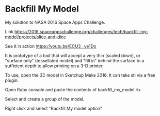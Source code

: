 # Backfill My Model
My solution to NASA 2016 Space Apps Challenge. 

Link https://2016.spaceappschallenge.org/challenges/tech/backfill-my-model/projects/slice-and-dice

See it in action https://youtu.be/ECU3__ve1Do

It is prototype of a tool that will accept a very thin (scaled down), or "surface only" (tessellated model) and "fill in" behind the surface to a sufficient depth to allow printing on a 3-D printer.

To use, open the 3D model in Sketchup Make 2016. It can take stl via a free plugin.

Open Ruby console and paste the contents of backfill_my_model.rb. 

Select and create a group of the model.

Right click and select "Backfill My model option"
